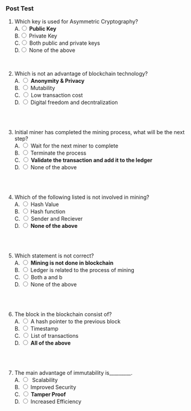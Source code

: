 ### Post Test
1. Which key is used for Asymmetric Cryptography?
                        <br>
                        A.<input type="radio" name="but" id="rb11" onclick="click1();">&nbsp;**Public Key**
                        <br>
                        B.<input type="radio" name="but" id="rb12" onclick="click1();">&nbsp;Private Key
                        <br>
                        C.<input type="radio" name="but" id="rb13" onclick="click1();">&nbsp;Both public and private keys
                        <br>
                        D.<input type="radio" name="but" id="rb14" onclick="click1();">&nbsp;None of the above
                        <br>
                        <p id = "p1"></p>
                        <br>
 2. Which is not an advantage of blockchain technology?
                        <br>
                        A. <input type="radio" name="but2" id="rb21" onclick="click2();">&nbsp;**Anonymity & Privacy**
                        <br>
                        B. <input type="radio" name="but2" id="rb22" onclick="click2();">&nbsp;Mutability
                        <br>
                        C. <input type="radio" name="but2" id="rb23" onclick="click2();">&nbsp;Low transaction cost
                        <br>
                        D. <input type="radio" name="but2" id="rb24" onclick="click2();">&nbsp;Digital freedom and decntralization
                        <br><br>
                        <p id = "p2"></p>
                        <br>
 
 3. Initial miner has completed the mining process, what will be the next step?
                        <br>
                        A. <input type="radio" name="but4" id="rb41" onclick="click4();">&nbsp;Wait for the next miner to complete
                        <br>
                        B. <input type="radio" name="but4" id="rb42" onclick="click4();">&nbsp;Terminate the process
                        <br>
                        C. <input type="radio" name="but4" id="rb43" onclick="click4();">&nbsp;**Validate the transaction and add it to the ledger**
                        <br>
                        D. <input type="radio" name="but4" id="rb44" onclick="click4();">&nbsp;None of the above
                        <br><br>
                        <p id = "p3"></p>
                        <br>
4. Which of the following listed is not involved in mining?
                       <br>
                        A. <input type="radio" name="but3" id="rb31" onclick="click3();">&nbsp;Hash Value 
                        <br>
                        B. <input type="radio" name="but3" id="rb32" onclick="click3();">&nbsp;Hash function
                        <br>
                        C. <input type="radio" name="but3" id="rb33" onclick="click3();">&nbsp;Sender and Reciever
                        <br>
                        D. <input type="radio" name="but3" id="rb34" onclick="click3();">&nbsp;**None of the above**
                        <br><br>
                        <p id = "p4"></p>
                        <br>
5. Which statement is not correct?
                        <br>
                        A. <input type="radio" name="but4" id="rb41" onclick="click4();">&nbsp;**Mining is not done in blockchain**
                        <br>
                        B. <input type="radio" name="but4" id="rb42" onclick="click4();">&nbsp;Ledger is related to the process of mining
                        <br>
                        C. <input type="radio" name="but4" id="rb43" onclick="click4();">&nbsp;Both a and b
                        <br>
                        D. <input type="radio" name="but4" id="rb44" onclick="click4();">&nbsp;None of the above
                        <br><br>
                        <p id = "p5"></p>
                        <br>
6. The block in the blockchain consist of?
                        <br>
                        A. <input type="radio" name="but4" id="rb41" onclick="click4();">&nbsp;A hash pointer to the previous block
                        <br>
                        B. <input type="radio" name="but4" id="rb42" onclick="click4();">&nbsp;Timestamp
                        <br>
                        C. <input type="radio" name="but4" id="rb43" onclick="click4();">&nbsp;List of transactions
                        <br>
                        D. <input type="radio" name="but4" id="rb44" onclick="click4();">&nbsp;**All of the above**
                        <br><br>
                        <p id = "p5"></p>
                        <br>
7. The main advantage of immutability is_________.
                        <br>
                        A. <input type="radio" name="but4" id="rb41" onclick="click4();">&nbsp; Scalability
                        <br>
                        B. <input type="radio" name="but4" id="rb42" onclick="click4();">&nbsp;Improved Security
                        <br>
                        C. <input type="radio" name="but4" id="rb43" onclick="click4();">&nbsp;**Tamper Proof**
                        <br>
                        D. <input type="radio" name="but4" id="rb44" onclick="click4();">&nbsp;Increased Efficiency
                        <br><br>
                        <p id = "p5"></p>
                        <br>
